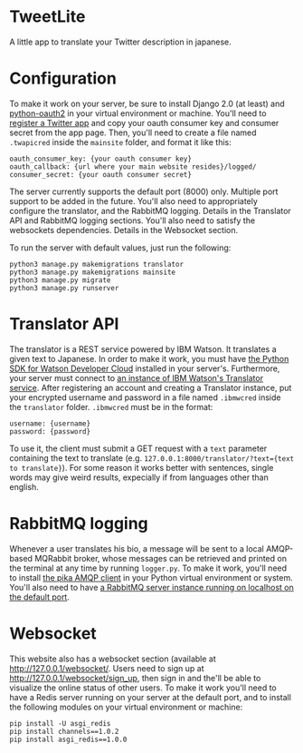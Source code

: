# TweetLite
A little app to translate your Twitter description in japanese. 

# Configuration
To make it work on your server, be sure to install Django 2.0 (at least) and [python-oauth2](https://github.com/joestump/python-oauth2) in your virtual environment or machine.
You'll need to [register a Twitter app](https://apps.twitter.com/) and copy your oauth consumer key and consumer secret from the app page. Then, you'll need to create a file named `.twapicred` inside the `mainsite` folder, and format it like this:
```
oauth_consumer_key: {your oauth consumer key}
oauth_callback: {url where your main website resides}/logged/
consumer_secret: {your oauth consumer secret}
```
The server currently supports the default port (8000) only. Multiple port support to be added in the future.
You'll also need to appropriately configure the translator, and the RabbitMQ logging. Details in the Translator API and RabbitMQ logging sections. You'll also need to satisfy the websockets dependencies. Details in the Websocket section.

To run the server with default values, just run the following:
```
python3 manage.py makemigrations translator
python3 manage.py makemigrations mainsite
python3 manage.py migrate
python3 manage.py runserver
```

# Translator API
The translator is a REST service powered by IBM Watson. It translates a given text to Japanese. In order to make it work, you must have [the Python SDK for Watson Developer Cloud](https://pypi.python.org/pypi/watson-developer-cloud) installed in your server's. Furthermore, your server must connect to [an instance of IBM Watson's Translator service](https://www.ibm.com/watson/developer-resources/). After registering an account and creating a Translator instance, put your encrypted username and password in a file named `.ibmwcred` inside the `translator` folder. `.ibmwcred` must be in the format: 
```
username: {username}
password: {password}
```
To use it, the client must submit a GET request with a `text` parameter containing the text to translate (e.g. `127.0.0.1:8000/translator/?text={text to translate}`). For some reason it works better with sentences, single words may give weird results, expecially if from languages other than english.

# RabbitMQ logging
Whenever a user translates his bio, a message will be sent to a local AMQP-based MQRabbit broker, whose messages can be retrieved and printed on the terminal at any time by running `logger.py`. To make it work, you'll need to install [the pika AMQP client](https://pypi.python.org/pypi/pika) in your Python virtual environment or system. You'll also need to have [a RabbitMQ server instance running on localhost on the default port](https://www.rabbitmq.com/download.html).

# Websocket
This website also has a websocket section (available at http://127.0.0.1/websocket/. Users need to sign up at http://127.0.0.1/websocket/sign_up, then sign in and the'll be able to visualize the online status of other users.
To make it work you'll need to have a Redis server running on your server at the default port, and to install the following modules on your virtual environment or machine: 
```
pip install -U asgi_redis
pip install channels==1.0.2 
pip install asgi_redis==1.0.0

```
